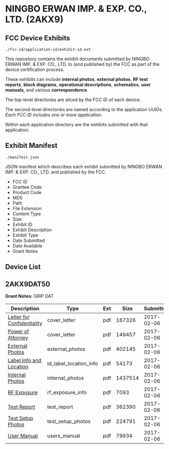 # NINGBO ERWAN IMP. & EXP. CO., LTD. (2AKX9)
## FCC Device Exhibits

```
./fcc-id/application-id/exhibit-id.ext
```

This repository contains the exhibit documents submitted by NINGBO ERWAN IMP. & EXP. CO., LTD. to (and published by) the FCC as part of the device certification process.

These exhibits can include **internal photos**, **external photos**, **RF test reports**, **block diagrams**, **operational descriptions**, **schematics**, **user manuals**, and various **correspondence**.

The top-level directories are sliced by the FCC ID of each device.

The second-level directories are named according to the application UUIDs. *Each FCC ID includes one or more application.*

Within each application directory are the exhibits submitted with that application. 

## Exhibit Manifest

```
./manifest.json
```

JSON manifest which describes each exhibit submitted by NINGBO ERWAN IMP. & EXP. CO., LTD. and published by the FCC.

- FCC ID
- Grantee Code
- Product Code
- MD5
- Path
- File Extension
- Content Type
- Size
- Exhibit ID
- Exhibit Description
- Exhibit Type
- Date Submitted
- Date Available
- Grant Notes

## Device List
## 2AKX9DAT50
**Grant Notes:** GRIP DAT

| Description | Type | Ext | Size | Submitted | Available |
| ----------- | ---- | --- | ---- | --------- | --------- |
| [Letter for Confidentiality](2AKX9DAT50/8775f3742812c193ae853dea016ce9d4/3276920.pdf) | cover_letter | pdf | 167326 | 2017-02-06 | 2017-02-06 |
| [Power of Attorney](2AKX9DAT50/8775f3742812c193ae853dea016ce9d4/3276921.pdf) | cover_letter | pdf | 149457 | 2017-02-06 | 2017-02-06 |
| [External Photos](2AKX9DAT50/8775f3742812c193ae853dea016ce9d4/3276917.pdf) | external_photos | pdf | 402145 | 2017-02-06 | 2017-02-06 |
| [Label Info and Location](2AKX9DAT50/8775f3742812c193ae853dea016ce9d4/3276919.pdf) | id_label_location_info | pdf | 54173 | 2017-02-06 | 2017-02-06 |
| [Internal Photos](2AKX9DAT50/8775f3742812c193ae853dea016ce9d4/3276918.pdf) | internal_photos | pdf | 1437514 | 2017-02-06 | 2017-02-06 |
| [RF Exposure](2AKX9DAT50/8775f3742812c193ae853dea016ce9d4/3276922.pdf) | rf_exposure_info | pdf | 7093 | 2017-02-06 | 2017-02-06 |
| [Test Report](2AKX9DAT50/8775f3742812c193ae853dea016ce9d4/3276923.pdf) | test_report | pdf | 362390 | 2017-02-06 | 2017-02-06 |
| [Test Setup Photos](2AKX9DAT50/8775f3742812c193ae853dea016ce9d4/3276924.pdf) | test_setup_photos | pdf | 224791 | 2017-02-06 | 2017-02-06 |
| [User Manual](2AKX9DAT50/8775f3742812c193ae853dea016ce9d4/3276925.pdf) | users_manual | pdf | 79934 | 2017-02-06 | 2017-02-06 |
